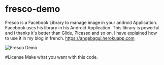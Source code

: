 # fresco-demo
Fresco is a Facebook Library to manage image in your android Application. Facebook uses his library in his Android Application. This library is powerful and i thanks it's better than Glide, Picasso and so on. I have explained how to use it in my blog in french. https://angebagui.herokuapp.com  

![Fresco Demo](http://i1160.photobucket.com/albums/q483/angebagui/Screenshot_2016-05-22-14-01-58_zpshzdy4rdl.png)

#License 
Make what you want with this code. 
